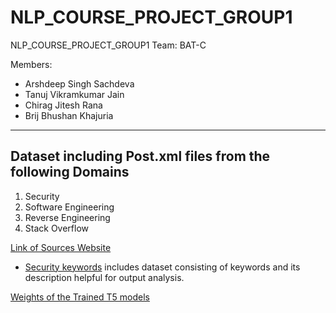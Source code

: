 # NLP_COURSE_PROJECT_GROUP1
NLP_COURSE_PROJECT_GROUP1
Team: BAT-C

Members:
- Arshdeep Singh Sachdeva
- Tanuj Vikramkumar Jain
- Chirag Jitesh Rana
- Brij Bhushan Khajuria 

---
## Dataset including Post.xml files from the following Domains 
1. Security
2. Software Engineering
3. Reverse Engineering
4. Stack Overflow

[Link of Sources Website](https://archive.org/search.php?query=creator%3A%22Stack+Exchange%2C+Inc.%22&and[]=subject%3A%22Stack+Exchange+Data+Dump%22)

* [Security keywords](https://www.sans.org/security-resources/glossary-of-terms/) includes dataset consisting of keywords and its description helpful for output analysis.

[Weights of the Trained T5 models](https://drive.google.com/drive/folders/1yanJTrcLmwda4C3QlQ8YfPsxFA0NdtoU?usp=sharing)